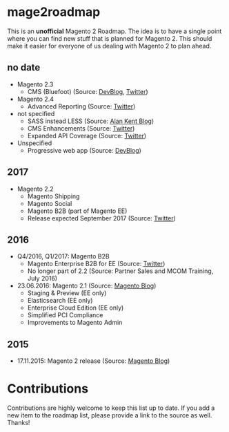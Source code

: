 # mage2roadmap
This is an **unofficial** Magento 2 Roadmap.
The idea is to have a single point where you can find new stuff that is planned for Magento 2. This should make it easier for everyone of us dealing with Magento 2 to plan ahead.

## no date
* Magento 2.3
  * CMS (Bluefoot) (Source: [DevBlog](https://community.magento.com/t5/Magento-DevBlog/Bluefoot-Integration-Vision/ba-p/66943), [Twitter](https://twitter.com/drlrdsen/status/720934709820334081))
* Magento 2.4
  * Advanced Reporting (Source: [Twitter](https://twitter.com/drlrdsen/status/720934709820334081))
* not specified
  * SASS instead LESS (Source: [Alan Kent Blog](https://alankent.me/2016/05/21/magento-2-community-project-moving-from-less-to-sass/))
  * CMS Enhancements (Source: [Twitter](https://twitter.com/rescueAnn/status/791919854743871488))
  * Expanded API Coverage (Source: [Twitter](https://twitter.com/rescueAnn/status/791919854743871488))
* Unspecified
  * Progressive web app (Source: [DevBlog](https://community.magento.com/t5/Magento-DevBlog/Introducing-Magento-PWA-Studio/ba-p/74636))
  
## 2017

* Magento 2.2
  * Magento Shipping
  * Magento Social
  * Magento B2B (part of Magento EE)
  * Release expected September 2017 (Source: [Twitter](https://twitter.com/rescueAnn/status/866581023957581825))

## 2016
* Q4/2016, Q1/2017: Magento B2B
  * Magento Enterprise B2B for EE (Source: [Twitter](https://twitter.com/sherrierohde/status/720301116911525888))
  * No longer part of 2.2 (Source: Partner Sales and MCOM Training, July 2016)
* 23.06.2016: Magento 2.1 (Source: [Magento Blog](https://magento.com/blog/magento-news/magento-enterprise-edition-21-unleashes-power-marketers-and-merchandisers))
  * Staging & Preview (EE only)
  * Elasticsearch (EE only)
  * Enterprise Cloud Edition (EE only)
  * Simplified PCI Compliance
  * Improvements to Magento Admin

## 2015
* 17.11.2015: Magento 2 release (Source: [Magento Blog](https://magento.com/blog/magento-news/new-era-commerce-innovation))

# Contributions
Contributions are highly welcome to keep this list up to date.
If you add a new item to the roadmap list, please provide a link to the source as well. Thanks!
